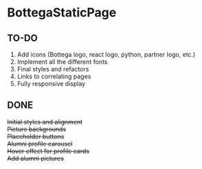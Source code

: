 # BottegaStaticPage

## TO-DO

1. Add icons (Bottega logo, react logo, python, partner logo, etc.)
1. Implement all the different fonts
1. Final styles and refactors
1. Links to correlating pages
1. Fully responsive display

## DONE

~~Initial styles and alignment~~  
~~Picture backgrounds~~  
~~Placeholder buttons~~  
~~Alumni profile carousel~~  
~~Hover effect for profile cards~~  
~~Add alumni pictures~~  